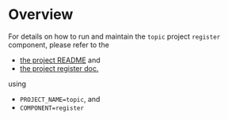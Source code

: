 # Overview

For details on how to run and maintain the `topic` project `register` component, please refer
to the
- [the project README](../README.md) and
- [the project register doc.](../../../docs/00_register.md)

using

- `PROJECT_NAME=topic`, and
- `COMPONENT=register`

